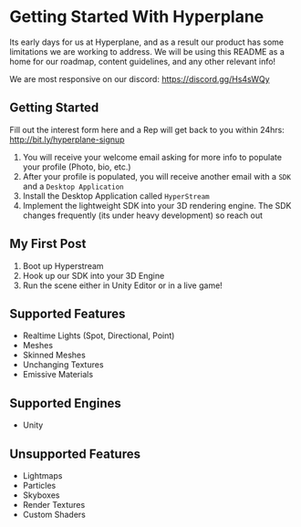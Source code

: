 # Getting Started With Hyperplane
 
Its early days for us at Hyperplane, and as a result our product has some limitations we are working to address. 
We will be using this README as a home for our roadmap, content guidelines, and any other relevant info! 

We are most responsive on our discord: https://discord.gg/Hs4sWQy

## Getting Started 
Fill out the interest form here and a Rep will get back to you within 24hrs: http://bit.ly/hyperplane-signup
1. You will receive your welcome email asking for more info to populate your profile (Photo, bio, etc.)
2. After your profile is populated, you will receive another email with a `SDK` and a `Desktop Application`
3. Install the Desktop Application called `HyperStream`
4. Implement the lightweight SDK into your 3D rendering engine. The SDK changes frequently (its under heavy development) so reach out  

## My First Post
1. Boot up Hyperstream
2. Hook up our SDK into your 3D Engine
3. Run the scene either in Unity Editor or in a live game!

## Supported Features
* Realtime Lights (Spot, Directional, Point)
* Meshes
* Skinned Meshes
* Unchanging Textures
* Emissive Materials

## Supported Engines
* Unity

## Unsupported Features
* Lightmaps
* Particles
* Skyboxes
* Render Textures
* Custom Shaders

